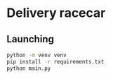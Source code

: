 # Delivery racecar


## Launching



```bash
python -m venv venv
pip install -r requirements.txt
python main.py
```
